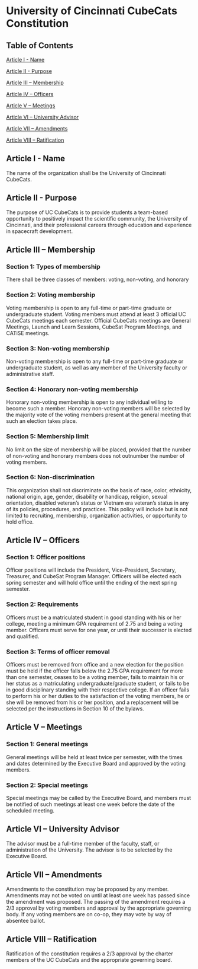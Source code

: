 # University of Cincinnati CubeCats Constitution

## Table of Contents

[Article I - Name](#article-i---name)

[Article II - Purpose](#article-ii---purpose)

[Article III – Membership](#article-iii--membership)

[Article IV – Officers](#article-iv--officers)

[Article V – Meetings](#article-v--meetings)

[Article VI – University Advisor](#article-vi--university-advisor)

[Article VII – Amendments](#article-vii--amendments)

[Article VIII – Ratification](#article-viii--ratification)

## Article I - Name

The name of the organization shall be the University of Cincinnati CubeCats.

## Article II - Purpose

The purpose of UC CubeCats is to provide students a team-based opportunity to positively impact the scientific community, the University of Cincinnati, and their professional careers through education and experience in spacecraft development.

## Article III – Membership

### Section 1: Types of membership

There shall be three classes of members: voting, non-voting, and honorary

### Section 2: Voting membership

Voting membership is open to any full-time or part-time graduate or undergraduate student. Voting members must attend at least 3 official UC CubeCats meetings each semester. Official CubeCats meetings are General Meetings, Launch and Learn Sessions, CubeSat Program Meetings, and CATiSE meetings.

### Section 3: Non-voting membership

Non-voting membership is open to any full-time or part-time graduate or undergraduate student, as well as any member of the University faculty or administrative staff.

### Section 4: Honorary non-voting membership

Honorary non-voting membership is open to any individual willing to become such a member. Honorary non-voting members will be selected by the majority vote of the voting members present at the general meeting that such an election takes place.

### Section 5: Membership limit

No limit on the size of membership will be placed, provided that the number of non-voting and honorary members does not outnumber the number of voting members.

### Section 6: Non-discrimination

This organization shall not discriminate on the basis of race, color, ethnicity, national origin, age, gender, disability or handicap, religion, sexual orientation, disabled veteran’s status or Vietnam era veteran’s status in any of its policies, procedures, and practices. This policy will include but is not limited to recruiting, membership, organization activities, or opportunity to hold office.

## Article IV – Officers

### Section 1: Officer positions

Officer positions will include the President, Vice-President, Secretary, Treasurer, and CubeSat Program Manager. Officers will be elected each spring semester and will hold office until the ending of the next spring semester.

### Section 2: Requirements

Officers must be a matriculated student in good standing with his or her college, meeting a minimum GPA requirement of 2.75 and being a voting member. Officers must serve for one year, or until their successor is elected and qualified.

### Section 3: Terms of officer removal

Officers must be removed from office and a new election for the position must be held if the officer falls below the 2.75 GPA requirement for more than one semester, ceases to be a voting member, fails to maintain his or her status as a matriculating undergraduate/graduate student, or fails to be in good disciplinary standing with their respective college. If an officer fails to perform his or her duties to the satisfaction of the voting members, he or she will be removed from his or her position, and a replacement will be selected per the instructions in Section 10 of the bylaws.

## Article V – Meetings

### Section 1: General meetings

General meetings will be held at least twice per semester, with the times and dates determined by the Executive Board and approved by the voting members.

### Section 2: Special meetings

Special meetings may be called by the Executive Board, and members must be notified of such meetings at least one week before the date of the scheduled meeting.

## Article VI – University Advisor

The advisor must be a full-time member of the faculty, staff, or administration of the University. The advisor is to be selected by the Executive Board.

## Article VII – Amendments

Amendments to the constitution may be proposed by any member. Amendments may not be voted on until at least one week has passed since the amendment was proposed. The passing of the amendment requires a 2/3 approval by voting members and approval by the appropriate governing body. If any voting members are on co-op, they may vote by way of absentee ballot.

## Article VIII – Ratification

Ratification of the constitution requires a 2/3 approval by the charter members of the UC CubeCats and the appropriate governing board.
